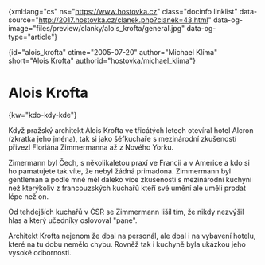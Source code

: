 
{xml:lang="cs" ns="https://www.hostovka.cz" class="docinfo linklist" data-source="http://2017.hostovka.cz/clanek.php?clanek=43.html" data-og-image="files/preview/clanky/alois_krofta/general.jpg" data-og-type="article"}

{id="alois\_krofta" ctime="2005-07-20" author="Michael Klíma" short="Alois Krofta" authorid="hostovka/michael\_klima"}

# Alois Krofta

<!-- generated attribute kw by user_udpatekw.sh on 2019-02-23, do not edit -->

{kw="kdo-kdy-kde"}

Když pražský architekt Alois Krofta ve třicátých letech otevíral hotel Alcron (zkratka jeho jména), tak si jako šéfkuchaře s mezinárodní zkušeností přivezl Floriána Zimmermanna až z Nového Yorku.

Zimermann byl Čech, s několikaletou praxí ve Francii a v Americe a kdo si ho pamatujete tak víte, že nebyl žádná primadona. Zimmermann byl gentleman a podle mně měl daleko více zkušenosti s mezinárodní kuchyní než kterýkoliv z francouzských kuchařů kteří své umění ale uměli prodat lépe než on.

Od tehdejších kuchařů v ČSR se Zimmermann lišil tím, že nikdy nezvýšil hlas a který učedníky oslovoval "pane".

Architekt Krofta nejenom že dbal na personál, ale dbal i na vybavení hotelu, které na tu dobu nemělo chybu. Rovněž tak i kuchyně byla ukázkou jeho vysoké odbornosti.

